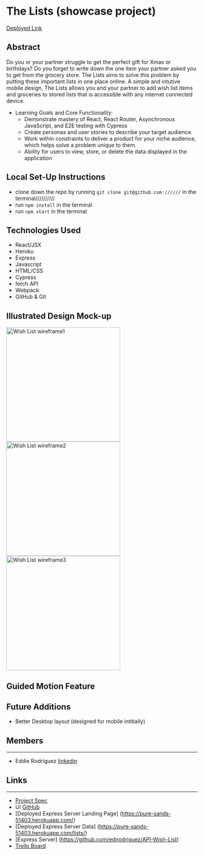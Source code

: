 # The Lists (showcase project)

[Deployed Link]()

## Abstract
Do you or your partner struggle to get the perfect gift for Xmas or birthdays?  Do you forget to write down the one item your partner asked you to get from the grocery store.  The Lists aims to solve this problem by putting these important lists in one place online.  A simple and intutive mobile design, The Lists allows you and your partner to add wish list items and groceries to stored lists that is accessible with any internet connected device.

* Learning Goals and Core Functionality:
    * Demonstrate mastery of React, React Router, Asynchronous JavaScript, and E2E testing with Cypress
    * Create personas and user stories to describe your target audience.
    * Work within constraints to deliver a product for your niche audience, which helps solve a problem unique to them.
    * Ability for users to view, store, or delete the data displayed in the application 

## Local Set-Up Instructions
* clone down the repo by running `git clone git@github.com://////` in the terminal//////////
* run `npm install` in the terminal
* run `npm start` in the terminal

## Technologies Used
- React/JSX
- Heroku
- Express
- Javascript
- HTML/CSS
- Cypress
- fetch API 
- Webpack
- GitHub & Git

## Illustrated Design Mock-up
<img width="300" alt="Wish List wireframe1" src="https://user-images.githubusercontent.com/100659793/192144592-8ac85fee-e807-499b-b032-549b8f67361b.png">
<img width="300" alt="Wish List wireframe2" src="https://user-images.githubusercontent.com/100659793/192144681-4a35b956-a496-41ad-ae21-17f49b6b6314.png">
<img width="300" alt="Wish List wireframe3" src="https://user-images.githubusercontent.com/100659793/192144753-cda8eb7c-465d-41b9-a3a0-2899e115166d.png">

## Guided Motion Feature



## Future Additions 
 * Better Desktop layout (designed for mobile intitially)


## Members
__________________________

- Eddie Rodriguez [linkedin](https://www.linkedin.com/in/edward-rodriguez-1b497423b/)


## Links
__________________________
- [Project Spec](https://frontend.turing.edu/projects/module-3/showcase.html)
- UI [GitHub](https://github.com/dstavis/tasterx)
- [Deployed Express Server Landing Page] (https://pure-sands-51403.herokuapp.com/)
- [Deployed Express Server Data] (https://pure-sands-51403.herokuapp.com/lists/)
- [Express Server] (https://github.com/edjrodriguez/API-Wish-List)
- [Trello Board](https://trello.com/b/psFDNxc1/wish-list-project-board)
